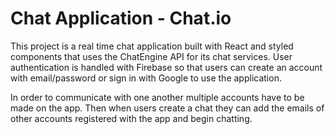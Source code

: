 # Chat Application - Chat.io

This project is a real time chat application built with React and styled components that uses the ChatEngine API for its chat services. User authentication is handled with Firebase so that users can create an account with email/password or sign in with Google to use the application.

In order to communicate with one another multiple accounts have to be made on the app. Then when users create a chat they can add the emails of other accounts registered with the app and begin chatting.
